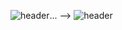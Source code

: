 ![header](https://capsule-render.vercel.app/api?type=wave&color=auto&height=300&section=header&text=Jaeyeong%20Github&fontSize=90)...
-->
![header](https://capsule-render.vercel.app/api?type=Waving&color=auto&height=400&section=header&text=Welcome-nl-Jaeyeong%20Github&fontSize=90)
